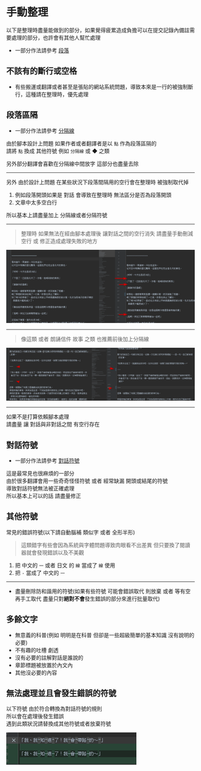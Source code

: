 # 手動整理

以下是整理時盡量能做到的部分，如果覺得疲累造成負擔可以在提交記錄內備註需要處理的部分，也許會有其他人幫忙處理

- 一部分作法請參考 [段落](段落/README.md)

## 不該有的斷行或空格

- 有些搬運或翻譯或者甚至是張貼的網站系統問題，導致本來是一行的被強制斷行，這種請在整理時，優先處理

## 段落區隔

- 一部分作法請參考 [分隔線](README.md#分隔線)

由於腳本設計上問題 如果作者或者翻譯者是以 `點` 作為段落區隔的  
請將 `點` 換成 其他符號 例如 `分隔線` 或 ◆ 之類

另外部分翻譯會喜歡在分隔線中間放字 這部分也盡量去除

---

另外 由於設計上問題 在某些狀況下段落間隔用的空行會在整理時 被強制取代掉

1. 例如段落開頭如果是 對話 會導致在整理時 無法區分是否為段落開頭
2. 文章中太多空白行

所以基本上請盡量加上 分隔線或者分隔符號

---

> 整理時 如果無法在經由腳本處理後 讓對話之間的空行消失 請盡量手動刪減空行 或 修正造成處理失敗的地方

![image_21](img/image_21.png)

---

> 像這類 或者 朗誦信件 故事 之類 也推薦前後加上分隔線

![image_23](img/image_23.png)

---

如果不是打算依賴腳本處理  
請盡量 讓 對話與非對話之間 有空行存在

## 對話符號

- 一部分作法請參考 [對話符號](README.md#對話符號)

這是最常見也很麻煩的一部分  
由於很多翻譯會用一些奇奇怪怪符號 或者 經常缺漏 開頭或結尾的符號  
導致對話符號無法被正確處理  
所以基本上可以的話 請盡量修正

## 其他符號

常見的錯誤符號(以下請自動腦補 類似字 或者 全形半形)

> 這類錯字有些會因為系統與字體問題導致肉眼看不出差異 但只要換了閱讀器就會發現錯誤以及不美觀

1. 把 中文的 `一` 或者 日文 的 `線` 當成了 `線` 使用
2. 把 `-` 當成了 中文的 `一`

---

- 盡量刪除防和諧用的符號(如果有些符號 可能會錯誤取代 則放棄 或者 等有空再手工取代 盡量只對**絕對不會**發生錯誤的部分來進行批量取代)

## 多餘文字

- 無意義的科普(例如 明明是在科普 但卻是一些超級簡單的基本知識 沒有說明的必要)
- 不有趣的吐槽 劇透
- 沒有必要的註解對話是誰說的
- 章節標題被放置於內文內
- 其他沒必要的內容

## 無法處理並且會發生錯誤的符號

以下符號 由於符合轉換為對話符號的規則  
所以會在處理後發生錯誤  
遇到此類狀況請替換成其他符號或者放棄符號

![image_22](img/image_22.png)
